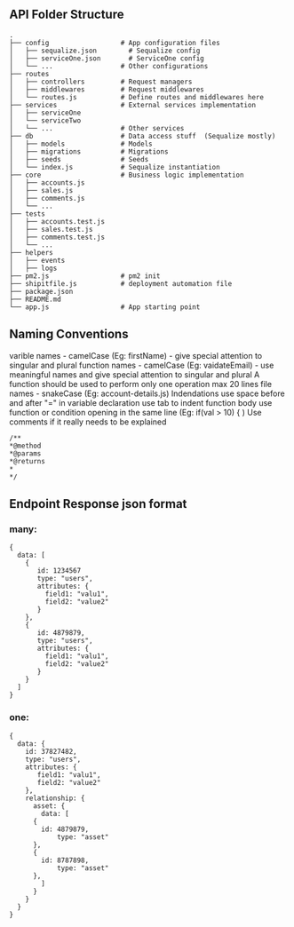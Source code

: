 ## API Folder Structure

```
.
├── config                  # App configuration files
│   ├── sequalize.json        # Sequalize config
│   ├── serviceOne.json       # ServiceOne config
│   └── ...                 # Other configurations
├── routes                  
│   ├── controllers         # Request managers
│   ├── middlewares         # Request middlewares
│   └── routes.js           # Define routes and middlewares here
├── services                # External services implementation   
│   ├── serviceOne
│   └── serviceTwo
│   └── ...                 # Other services
├── db                      # Data access stuff  (Sequalize mostly)
│   ├── models              # Models
│   ├── migrations          # Migrations
│   ├── seeds               # Seeds
│   └── index.js            # Sequalize instantiation
├── core                    # Business logic implementation
│   ├── accounts.js         
│   ├── sales.js            
│   ├── comments.js              
│   └── ...   
├── tests                    
│   ├── accounts.test.js         
│   ├── sales.test.js            
│   ├── comments.test.js              
│   └── ...  
├── helpers     
│   ├── events         
│   ├── logs            
├── pm2.js                  # pm2 init
├── shipitfile.js           # deployment automation file
├── package.json           
├── README.md         
└── app.js                  # App starting point

```

## Naming Conventions
varible names - camelCase (Eg: firstName) - give special attention to singular and plural
function names - camelCase (Eg: vaidateEmail) - use meaningful names and give special attention to singular and plural
	A function should be used to perform only one operation
        max 20 lines
file names - snakeCase (Eg: account-details.js)
Indendations
	use space before and after "=" in variable declaration
	use tab to indent function body	
	use function or condition opening in the same line (Eg: if(val > 10) { )
Use comments if it really needs to be explained

```
/**
*@method 
*@params 
*@returns 
*
*/
```


## Endpoint Response json format


### many:

```
{
  data: [
    {
       id: 1234567
       type: "users",
       attributes: {
         field1: "valu1",
         field2: "value2"
       }
    },
    {
       id: 4879879,
       type: "users",
       attributes: {
         field1: "valu1",
         field2: "value2"
       }
    }
  ]
}
```


### one:

```
{
  data: {
    id: 37827482,
    type: "users",
    attributes: {
       field1: "valu1",
       field2: "value2"
    },
    relationship: {
      asset: {
        data: [
	  {
	    id: 4879879,
            type: "asset"
	  },
	  {
	    id: 8787898,
            type: "asset"
	  },
        ]
      }	 
    }
  }
}
```


